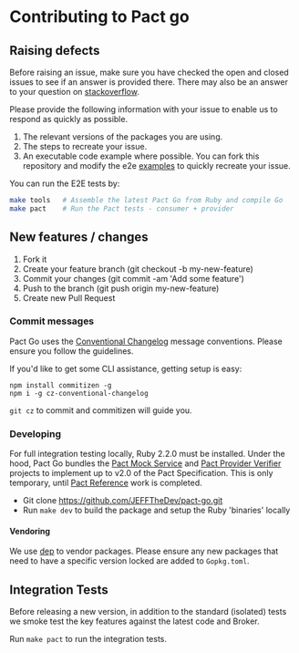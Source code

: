# Contributing to Pact go

## Raising defects

Before raising an issue, make sure you have checked the open and closed issues to see if an answer is provided there.
There may also be an answer to your question on [stackoverflow](https://stackoverflow.com/questions/tagged/pact).

Please provide the following information with your issue to enable us to respond as quickly as possible.

1. The relevant versions of the packages you are using.
1. The steps to recreate your issue.
1. An executable code example where possible. You can fork this repository and modify the e2e [examples](https://github.com/JEFFTheDev/pact-go/blob/master/examples) to quickly recreate your issue.

You can run the E2E tests by:

```sh
make tools   # Assemble the latest Pact Go from Ruby and compile Go
make pact    # Run the Pact tests - consumer + provider
```

## New features / changes

1. Fork it
1. Create your feature branch (git checkout -b my-new-feature)
1. Commit your changes (git commit -am 'Add some feature')
1. Push to the branch (git push origin my-new-feature)
1. Create new Pull Request

### Commit messages

Pact Go uses the [Conventional Changelog](https://github.com/bcoe/conventional-changelog-standard/blob/master/convention.md)
message conventions. Please ensure you follow the guidelines.

If you'd like to get some CLI assistance, getting setup is easy:

```shell
npm install commitizen -g
npm i -g cz-conventional-changelog
```

`git cz` to commit and commitizen will guide you.

### Developing

For full integration testing locally, Ruby 2.2.0 must be installed. Under the
hood, Pact Go bundles the
[Pact Mock Service](https://github.com/bethesque/pact-mock_service) and
[Pact Provider Verifier](https://github.com/JEFFTheDev/pact-provider-verifier)
projects to implement up to v2.0 of the Pact Specification. This is only
temporary, until [Pact Reference](https://github.com/JEFFTheDev/pact-reference/)
work is completed.

* Git clone https://github.com/JEFFTheDev/pact-go.git
* Run `make dev` to build the package and setup the Ruby 'binaries' locally

#### Vendoring

We use [dep](https://github.com/golang/dep) to vendor packages. Please ensure
any new packages that need to have a specific version locked are added to `Gopkg.toml`.

## Integration Tests

Before releasing a new version, in addition to the standard (isolated) tests
we smoke test the key features against the latest code and Broker.

Run `make pact` to run the integration tests.
